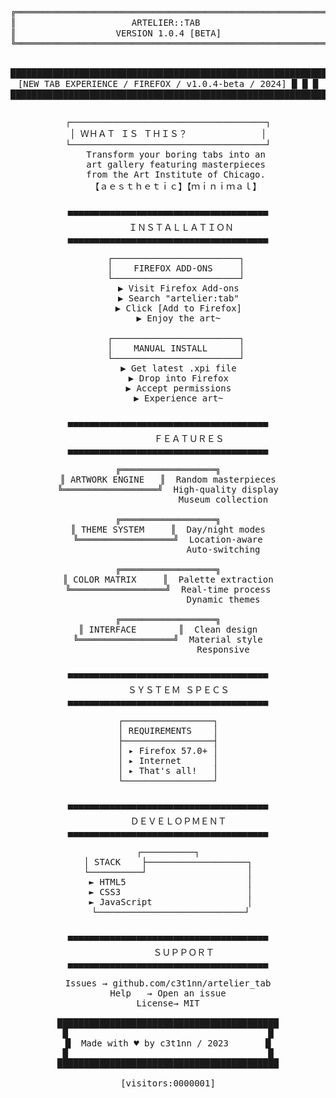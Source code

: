 <div align="center">
  <pre style="font-family: monospace; line-height: 1.2;">
╔══════════════════════════════════════════════════════════════╗
║                      ARTELIER::TAB                           ║
║                   VERSION 1.0.4 [BETA]                       ║
╚══════════════════════════════════════════════════════════════╝

██████████████████████████████████████████████████████████████
█                                                          █
█  [NEW TAB EXPERIENCE / FIREFOX / v1.0.4-beta / 2024]     █
█                                                          █
██████████████████████████████████████████████████████████████
  </pre>

  <pre style="font-family: monospace; background-color: transparent;">
┌─────────────────────────────────────┐
│ ＷＨＡＴ ＩＳ ＴＨＩＳ？              │
└─────────────────────────────────────┘
   Transform your boring tabs into an
   art gallery featuring masterpieces
   from the Art Institute of Chicago.
   【﻿ａｅｓｔｈｅｔｉｃ】【﻿ｍｉｎｉｍａｌ】
  </pre>

  <pre style="font-family: monospace;">
▀▀▀▀▀▀▀▀▀▀▀▀▀▀▀▀▀▀▀▀▀▀▀▀▀▀▀▀▀▀▀▀▀▀▀▀▀▀
     ＩＮＳＴＡＬＬＡＴＩＯＮ
▄▄▄▄▄▄▄▄▄▄▄▄▄▄▄▄▄▄▄▄▄▄▄▄▄▄▄▄▄▄▄▄▄▄▄▄▄▄

   ┌────────────────────────┐
   │    FIREFOX ADD-ONS     │
   └────────────────────────┘
    ▶ Visit Firefox Add-ons
    ▶ Search "artelier:tab"
    ▶ Click [Add to Firefox]
    ▶ Enjoy the art~

   ┌────────────────────────┐
   │    MANUAL INSTALL      │
   └────────────────────────┘
    ▶ Get latest .xpi file
    ▶ Drop into Firefox
    ▶ Accept permissions
    ▶ Experience art~
  </pre>

  <pre style="font-family: monospace;">
▀▀▀▀▀▀▀▀▀▀▀▀▀▀▀▀▀▀▀▀▀▀▀▀▀▀▀▀▀▀▀▀▀▀▀▀▀▀
        ＦＥＡＴＵＲＥＳ
▄▄▄▄▄▄▄▄▄▄▄▄▄▄▄▄▄▄▄▄▄▄▄▄▄▄▄▄▄▄▄▄▄▄▄▄▄▄

╔══════════════════╗
║ ARTWORK ENGINE   ║  Random masterpieces
╚══════════════════╝  High-quality display
                     Museum collection

╔══════════════════╗
║ THEME SYSTEM     ║  Day/night modes
╚══════════════════╝  Location-aware
                     Auto-switching

╔══════════════════╗
║ COLOR MATRIX     ║  Palette extraction
╚══════════════════╝  Real-time process
                     Dynamic themes

╔══════════════════╗
║ INTERFACE        ║  Clean design
╚══════════════════╝  Material style
                     Responsive
  </pre>

  <pre style="font-family: monospace;">
▀▀▀▀▀▀▀▀▀▀▀▀▀▀▀▀▀▀▀▀▀▀▀▀▀▀▀▀▀▀▀▀▀▀▀▀▀▀
    ＳＹＳＴＥＭ ＳＰＥＣＳ
▄▄▄▄▄▄▄▄▄▄▄▄▄▄▄▄▄▄▄▄▄▄▄▄▄▄▄▄▄▄▄▄▄▄▄▄▄▄

┌─────────────────┐
│ REQUIREMENTS    │
├─────────────────┤
│ ▸ Firefox 57.0+ │
│ ▸ Internet      │
│ ▸ That's all!   │
└─────────────────┘
  </pre>

  <pre style="font-family: monospace;">
▀▀▀▀▀▀▀▀▀▀▀▀▀▀▀▀▀▀▀▀▀▀▀▀▀▀▀▀▀▀▀▀▀▀▀▀▀▀
    ＤＥＶＥＬＯＰＭＥＮＴ
▄▄▄▄▄▄▄▄▄▄▄▄▄▄▄▄▄▄▄▄▄▄▄▄▄▄▄▄▄▄▄▄▄▄▄▄▄▄

┌──────────┐
│ STACK    ├───────────────────┐
└──────────┘                   │
 ► HTML5                       │
 ► CSS3                        │
 ► JavaScript                  │
 └────────────────────────────┘
  </pre>

  <pre style="font-family: monospace;">
▀▀▀▀▀▀▀▀▀▀▀▀▀▀▀▀▀▀▀▀▀▀▀▀▀▀▀▀▀▀▀▀▀▀▀▀▀▀
      ＳＵＰＰＯＲＴ
▄▄▄▄▄▄▄▄▄▄▄▄▄▄▄▄▄▄▄▄▄▄▄▄▄▄▄▄▄▄▄▄▄▄▄▄▄▄

Issues → github.com/c3t1nn/artelier_tab
Help   → Open an issue
License→ MIT

██████████████████████████████████████████
█                                      █
█  Made with ♥ by c3t1nn / 2023       █
█                                      █
██████████████████████████████████████████

[visitors:0000001]
  </pre>
</div>

